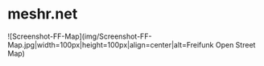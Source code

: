 meshr.net
=====  

![Screenshot-FF-Map](img/Screenshot-FF-Map.jpg|width=100px|height=100px|align=center|alt=Freifunk Open Street Map)

